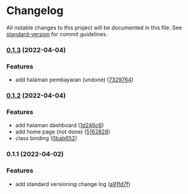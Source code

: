 # Changelog

All notable changes to this project will be documented in this file. See [standard-version](https://github.com/conventional-changelog/standard-version) for commit guidelines.

### [0.1.3](https://github.com/My-Own-Personal-Test/MKP-tes/compare/v0.1.2...v0.1.3) (2022-04-04)


### Features

* add halaman pembayaran (undone) ([7329764](https://github.com/My-Own-Personal-Test/MKP-tes/commit/7329764b5bdd2010e6b58c57b852e33e81308ff9))

### [0.1.2](https://github.com/My-Own-Personal-Test/MKP-tes/compare/v0.1.1...v0.1.2) (2022-04-04)


### Features

* add halaman dashboard ([1d246c6](https://github.com/My-Own-Personal-Test/MKP-tes/commit/1d246c62d6cde17f21bd6bdefea36c8e831a48d4))
* add home page (not done) ([5162828](https://github.com/My-Own-Personal-Test/MKP-tes/commit/5162828a7e38b36d2a9f5b8de9f305c68265b09c))
* class binding ([0bab652](https://github.com/My-Own-Personal-Test/MKP-tes/commit/0bab6523207832edcf2dba77fe4ffc98070d5ee2))

### 0.1.1 (2022-04-02)


### Features

* add standard versioning change log ([a91fd7f](https://github.com/My-Own-Personal-Test/MKP-tes/commit/a91fd7fef119fa0601a55fed09c0c0e0ed6231ba))
